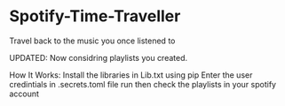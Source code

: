 # Spotify-Time-Traveller
Travel back to the music you once listened to

UPDATED:
  Now considring playlists you created.
  
How It Works:
  Install the libraries in Lib.txt using pip
  Enter the user credintials in .secrets.toml file
  run then check the playlists in your spotify account
  

